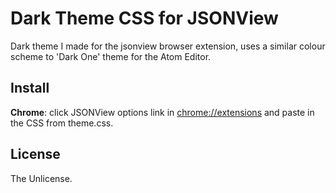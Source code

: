 # Dark Theme CSS for JSONView
Dark theme I made for the jsonview browser extension, uses a similar colour scheme to 'Dark One' theme for the Atom Editor.

## Install
**Chrome**: click JSONView options link in [chrome://extensions](chrome://extensions) and paste in the CSS from theme.css.

## License
The Unlicense.
